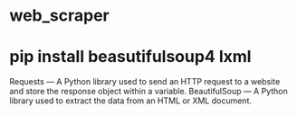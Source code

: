 # web_scraper
# pip install beasutifulsoup4 lxml
Requests — A Python library used to send an HTTP request to a website and store the response object within a variable. 
BeautifulSoup — A Python library used to extract the data from an HTML or XML document.
